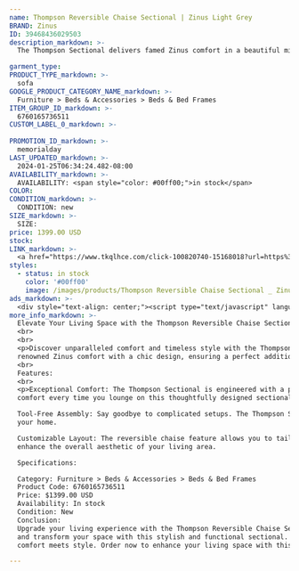 ```yaml
---
name: Thompson Reversible Chaise Sectional | Zinus Light Grey
BRAND: Zinus
ID: 39468436029503
description_markdown: >-
  The Thompson Sectional delivers famed Zinus comfort in a beautiful mid-century style. Thoughtfully designed with outstanding cushion comfort from green tea memory foam, Zinus Base foam, and fiber filling for cloud-like comfort, it even comes together tool-free and features a reversible chaise you can use to fit your space like a glove.

garment_type:
PRODUCT_TYPE_markdown: >-
  sofa
GOOGLE_PRODUCT_CATEGORY_NAME_markdown: >-
  Furniture > Beds & Accessories > Beds & Bed Frames
ITEM_GROUP_ID_markdown: >-
  6760165736511
CUSTOM_LABEL_0_markdown: >-
  
PROMOTION_ID_markdown: >-
  memorialday
LAST_UPDATED_markdown: >-
  2024-01-25T06:34:24.482-08:00
AVAILABILITY_markdown: >-
  AVAILABILITY: <span style="color: #00ff00;">in stock</span>
COLOR:
CONDITION_markdown: >-
  CONDITION: new
SIZE_markdown: >-
  SIZE: 
price: 1399.00 USD
stock: 
LINK_markdown: >-
  <a href="https://www.tkqlhce.com/click-100820740-15168018?url=https%3A%2F%2Fwww.zinus.com%2Fproducts%2Fthompson-reversible-chaise-sectional%3Fvariant%3D39468436029503" target="_blank" style="display: inline-block; padding: 10px 20px; font-size: 16px; text-align: center; text-decoration: none; cursor: pointer; border: 1px solid #3498db; color: #3498db; background-color: #fff; border-radius: 5px; transition: background-color 0.3s;">Go to Product</a>
styles:
  - status: in stock
    color: '#00ff00'
    image: /images/products/Thompson Reversible Chaise Sectional _ Zinus Light Grey/ThompsonSectionalChaise_LightGrey.jpg
ads_markdown: >-
  <div style="text-align: center;"><script type="text/javascript" language="javascript" src="https://www.jdoqocy.com/placeholder-52269176?target=_top&mouseover=N"></script></div>
more_info_markdown: >-
  Elevate Your Living Space with the Thompson Reversible Chaise Sectional by Zinus
  <br>
  <br>
  <p>Discover unparalleled comfort and timeless style with the Thompson Reversible Chaise Sectional by Zinus. This mid-century masterpiece seamlessly combines the 
  renowned Zinus comfort with a chic design, ensuring a perfect addition to your living space.</p>
  <br>
  Features:
  <br>
  <p>Exceptional Comfort: The Thompson Sectional is engineered with a perfect blend of green tea memory foam, Zinus Base foam, and fiber filling. Experience cloud-like 
  comfort every time you lounge on this thoughtfully designed sectional.</p>

  Tool-Free Assembly: Say goodbye to complicated setups. The Thompson Sectional assembles effortlessly without the need for tools, making it a hassle-free addition to 
  your home.

  Customizable Layout: The reversible chaise feature allows you to tailor the sectional to fit your space like a glove. Arrange it to complement your room layout and 
  enhance the overall aesthetic of your living area.

  Specifications:

  Category: Furniture > Beds & Accessories > Beds & Bed Frames
  Product Code: 6760165736511
  Price: $1399.00 USD
  Availability: In stock
  Condition: New
  Conclusion:
  Upgrade your living experience with the Thompson Reversible Chaise Sectional by Zinus. Indulge in the luxury of Zinus comfort, relish the ease of tool-free assembly, 
  and transform your space with this stylish and functional sectional. Elevate your home decor and create a haven of relaxation with the Thompson Sectional – where 
  comfort meets style. Order now to enhance your living space with this exceptional piece of furniture.

---
```

